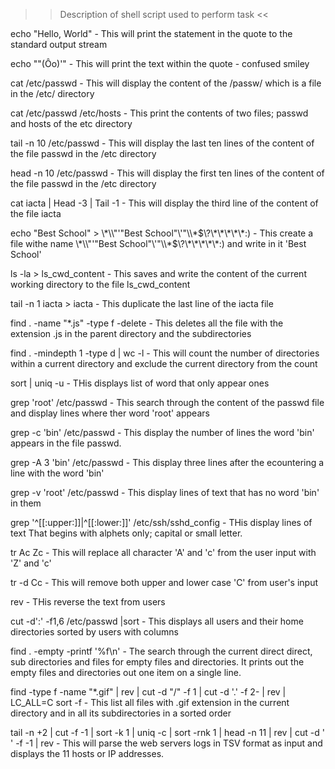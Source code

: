 >> Description of shell script used to perform task <<

echo "Hello, World" - This will print the statement in the quote to the standard output stream

echo "\"(Ôo)'" - This will print the text within the quote - confused smiley

cat /etc/passwd - This will display the content of the /passw/  which is a file in the /etc/ directory

cat /etc/passwd /etc/hosts - This print the contents of two files; passwd and hosts of the etc directory

tail -n 10 /etc/passwd - This will display the last ten lines of the content of the file passwd in the /etc directory

head -n 10 /etc/passwd - This will display the first ten lines of the content of the file passwd in the /etc directory

cat iacta | Head -3 | Tail -1 - This will display the third line of the content of the file iacta

echo "Best School" > \\\*\\\\"'\"Best School\"\\'"\\\\\*\$\\\?\\\*\\\*\\\*\\\*\\\*\:\) - This create a file withe name \\\*\\\\"'\"Best School\"\\'"\\\\\*\$\\\?\\\*\\\*\\\*\\\*\\\*\:\) and write in it 'Best School' 

ls -la > ls_cwd_content - This saves and write the content of the current working directory to the file ls_cwd_content

tail -n 1 iacta > iacta - This duplicate the last line of the iacta file

find . -name "*.js" -type f -delete - This deletes all the file with the extension .js in the parent directory and the subdirectories

find . -mindepth 1 -type d | wc -l - This will count the number of directories within  a current directory and exclude the current directory from the count

sort | uniq -u - THis displays list of word that only appear ones

grep 'root' /etc/passwd - This search through the content of the passwd file and display lines where ther word 'root' appears

grep -c 'bin' /etc/passwd - This display the number of lines the word 'bin' appears in the file passwd.

grep -A 3 'bin' /etc/passwd - This display three lines after the ecountering a line with the word 'bin'

grep -v 'root' /etc/passwd - This display lines of text that has no word 'bin' in them

grep '^[[:upper:]]\|^[[:lower:]]' /etc/ssh/sshd_config - THis display lines of text That begins with alphets only; capital or small letter.

tr Ac Zc - This will replace all character 'A' and 'c' from the user input with 'Z' and 'c'

tr -d Cc - This will remove both upper and lower case 'C' from user's input

rev - THis reverse the text from users

cut -d':' -f1,6 /etc/passwd |sort - This displays all users and their home directories sorted by users with columns 

find . -empty -printf '%f\n' - The search through the current direct direct, sub directories and files for empty files and directories. It prints out the empty files and directories out one item on a single line.

find -type f -name "*.gif" | rev | cut -d "/" -f 1 | cut -d '.' -f 2- | rev | LC_ALL=C sort -f - This list all files with .gif extension in the current directory and in all its subdirectories in a sorted order

tail -n +2 | cut -f -1 | sort -k 1 | uniq -c | sort -rnk 1 | head -n 11 | rev | cut -d ' ' -f -1 | rev - This will parse the web servers logs in TSV format as input and displays the 11 hosts or IP addresses.

